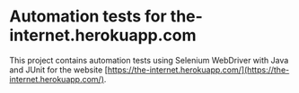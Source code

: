 # Automation tests for the-internet.herokuapp.com

This project contains automation tests using Selenium WebDriver with Java and JUnit for the website [https://the-internet.herokuapp.com/](https://the-internet.herokuapp.com/).
